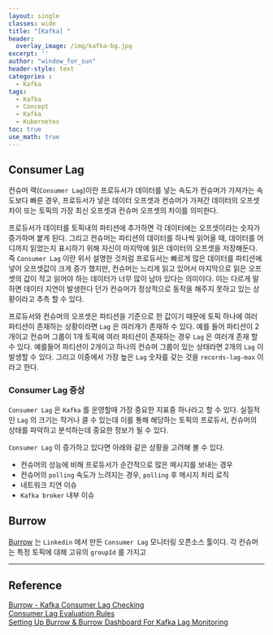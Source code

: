 ```yaml
--- 
layout: single
classes: wide
title: "[Kafka] "
header:
  overlay_image: /img/kafka-bg.jpg
excerpt: ''
author: "window_for_sun"
header-style: text
categories :
  - Kafka
tags:
  - Kafka
  - Concept
  - Kafka
  - Kubernetes
toc: true
use_math: true
---  
```


## Consumer Lag
컨슈머 랙(`Consumer Lag`)이란 프로듀서가 데이터를 넣는 속도가 컨슈머가 가져가는 속도보다 빠른 경우, 
프로듀서가 넣은 데이터 오프셋과 컨슈머가 가져간 데이터의 오프셋 차이 또는 토픽의 가장 최신 오프셋과 컨슈머 오프셋의 차이를 의미한다.  

프로듀서가 데이터를 토픽내의 파티션에 추가하면 각 데이터에는 오프셋이라는 숫자가 증가하며 붙게 된다. 
그리고 컨슈머는 파티션의 데이터를 하나씩 읽어올 때, 데이터를 어디까지 읽었는지 표시하기 위해 자신이 마지막에 읽은 데이터의 오프셋을 저장해둔다. 
즉 `Consumer Lag` 이란 위서 설명한 것처럼 프로듀서는 빠르게 많은 데이터를 파티션에 넣어 오프셋값이 크게 증가 했지만, 
컨슈머는 느리게 읽고 있어서 마지막으로 읽은 오프셋의 값이 작고 읽어야 하는 데이터가 너무 많이 남아 있다는 의미이다. 
이는 다르게 말하면 데이터 지연이 발생한다 던가 컨슈머가 정상적으로 동작을 해주지 못하고 있는 상황이라고 추측 할 수 있다.  

프로듀서와 컨슈머의 오프셋은 파티션을 기준으로 한 값이기 때문에 
토픽 하나에 여러 파티션이 존재하는 상황이라면 `Lag` 은 여러개가 존재하 수 있다. 
예를 들어 파티션이 2개이고 컨슈머 그룹이 1개
토픽에 여러 파티션이 존재하는 경우 `Lag` 은 여러개 존재 할 수 있다. 
예를들어 파티션이 2개이고 하나의 컨슈머 그룹이 있는 상태라면 2개의 `Lag` 이 발생할 수 있다. 
그리고 이중에서 가장 높은 `Lag` 숫자를 갖는 것을 `records-lag-max` 이라고 한다.  


### Consumer Lag 증상
`Consumer Lag` 은 `Kafka` 를 운영할때 가장 중요한 지표중 하나라고 할 수 있다. 
실질적인 `Lag` 의 크기는 작거나 클 수 있는데 이를 통해 해당하는 토픽의 프로듀서, 컨슈머의 상태를 파악하고 분석하는데 중요한 정보가 될 수 있다.  

`Consumer Lag` 이 증가하고 있다면 아래와 같은 상황을 고려해 볼 수 있다.  
- 컨슈머의 성능에 비해 프로듀서가 순간적으로 많은 메시지를 보내는 경우
- 컨슈머의 `polling` 속도가 느려지는 경우, `polling` 후 메시지 처리 로직
- 네트워크 지연 이슈
- `Kafka broker` 내부 이슈

## Burrow 

[Burrow](https://github.com/linkedin/Burrow) 는 `Linkedin` 에서 만든 `Consumer Lag` 모니터링 오픈소스 툴이다. 
각 컨슈머는 특정 토픽에 대해 고유의 `groupId` 를 가지고 





---
## Reference
[Burrow - Kafka Consumer Lag Checking](https://github.com/linkedin/Burrow)  
[Consumer Lag Evaluation Rules](https://github.com/linkedin/Burrow/wiki/Consumer-Lag-Evaluation-Rules)  
[Setting Up Burrow & Burrow Dashboard For Kafka Lag Monitoring](https://www.lionbloggertech.com/setting-up-burrow-dashboard-for-kafka-lag-monitoring/)  
